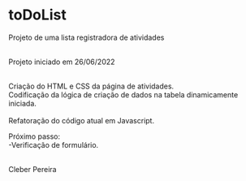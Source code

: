 # toDoList
Projeto de uma lista registradora de atividades<br><br>

Projeto iniciado em 26/06/2022<br><br>

Criação do HTML e CSS da página de atividades.<br>
Codificação da lógica de criação de dados na tabela dinamicamente iniciada.<br><br>
Refatoração do código atual em Javascript.<br>

Próximo passo:<br>
  -Verificação de formulário.<br><br>
  
  Cleber Pereira
